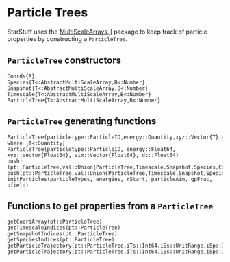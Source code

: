 # Particle Trees
StarStuff uses the [MultiScaleArrays.jl](https://github.com/SciML/MultiScaleArrays.jl) package to keep track of particle properties by constructing a `ParticleTree`.

## `ParticleTree` constructors

```@docs
Coords{B}
Species{T<:AbstractMultiScaleArray,B<:Number}
Snapshot{T<:AbstractMultiScaleArray,B<:Number}
Timescale{T<:AbstractMultiScaleArray,B<:Number}
ParticleTree{T<:AbstractMultiScaleArray,B<:Number}
```

## `ParticleTree` generating functions

```@docs
ParticleTree(particletype::ParticleID,energy::Quantity,xyz::Vector{T},aim::Vector,dt::Quantity) where {T<:Quantity}
ParticleTree(particletype::ParticleID, energy::Float64, xyz::Vector{Float64}, aim::Vector{Float64}, dt::Float64)
push!(pt::ParticleTree,val::Union{ParticleTree,Timescale,Snapshot,Species,Coords})
push(pt::ParticleTree,val::Union{ParticleTree,Timescale,Snapshot,Species,Coords})
initParticles(particleTypes, energies, rStart, particleAim, gpFrac, bfield)
```

## Functions to get properties from a `ParticleTree` 

```@docs
getCoordArray(pt::ParticleTree)
getTimescaleIndices(pt::ParticleTree)
getSnapshotIndices(pt::ParticleTree)
getSpeciesIndices(pt::ParticleTree)
getParticleTrajectory(pt::ParticleTree,iTs::Int64,iSs::UnitRange,iSp::Int64,iCd::Int64)
getParticleTrajectory(pt::ParticleTree,iTs::Int64,iSs::UnitRange,iSp::Int64,iCd::Int64)
```